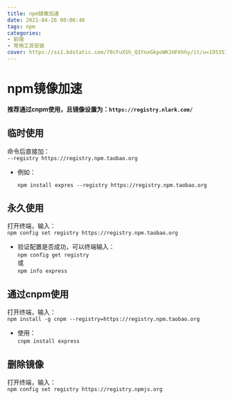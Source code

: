 ```yaml
---
title: npm镜像加速
date: 2021-04-26 00:08:46
tags: npm
categories: 
- 前端
- 常用工具安装
cover: https://ss1.bdstatic.com/70cFuXSh_Q1YnxGkpoWK1HF6hhy/it/u=1953574012,3594304451&fm=26&gp=0.jpg
---
```


# npm镜像加速

**推荐通过cnpm使用，且镜像设置为：`https://registry.nlark.com/`**  


## 临时使用  
命令后直接加：  
`--registry https://registry.npm.taobao.org ` 

- 例如：  
  
    `npm install expres --registry https://registry.npm.taobao.org`

## 永久使用 
打开终端，输入：  
`npm config set registry https://registry.npm.taobao.org`  
    
- 验证配置是否成功，可以终端输入：  
  `npm config get registry`  
  或  
  `npm info express`

## 通过cnpm使用
打开终端，输入：  
`npm install -g cnpm --registry=https://registry.npm.taobao.org`   

  - 使用：  
    `cnpm install express`  

## 删除镜像 
打开终端，输入：  
`npm config set registry https://registry.npmjs.org` 
